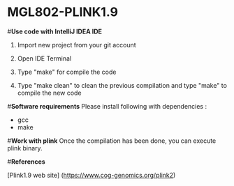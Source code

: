 # MGL802-PLINK1.9

#**Use code with IntelliJ IDEA IDE**

1. Import new project from your git account

2. Open IDE Terminal

3. Type "make" for compile the code

4. Type "make clean" to clean the previous compilation and type "make" to compile the new code

#**Software requirements**
Please install following with dependencies :

- gcc
- make

#**Work with plink**
Once the compilation has been done, you can execute plink binary.

#**References**

[Plink1.9 web site] (https://www.cog-genomics.org/plink2)
